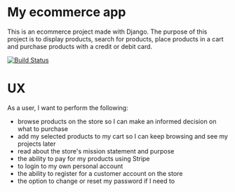 # My ecommerce app

This is an ecommerce project made with Django. The purpose of this project is to display products, search for products, place products in a cart and purchase products with a credit or debit card.

[![Build Status](https://travis-ci.org/adonegan/django_ecommerce.svg?branch=master)](https://travis-ci.org/adonegan/django_ecommerce)

# UX

As a user, I want to perform the following:

- browse products on the store so I can make an informed decision on what to purchase
- add my selected products to my cart so I can keep browsing and see my projects later
- read about the store's mission statement and purpose
- the ability to pay for my products using Stripe
- to login to my own personal account
- the ability to register for a customer account on the store
- the option to change or reset my password if I need to

